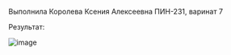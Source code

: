 Выполнила Королева Ксения Алексеевна ПИН-231, варинат 7

Результат:




![image](https://github.com/user-attachments/assets/b1023c05-536d-4af6-ae2a-24d328749ee2)





